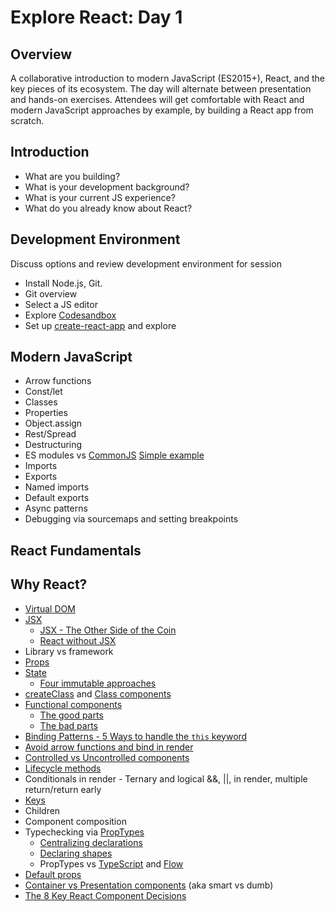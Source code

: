 # Explore React: Day 1

## Overview
A collaborative introduction to modern JavaScript (ES2015+), React, and the key pieces of its ecosystem. The day will alternate between presentation and hands-on exercises. Attendees will get comfortable with React and modern JavaScript approaches by example, by building a React app from scratch.

## Introduction

* What are you building?  
* What is your development background?
* What is your current JS experience?
* What do you already know about React?

## Development Environment

Discuss options and review development environment for session
*	Install Node.js, Git. 
*	Git overview
*	Select a JS editor
*	Explore [Codesandbox](https://codesandbox.io)
*	Set up [create-react-app](https://github.com/facebookincubator/create-react-app) and explore

## Modern JavaScript

*	Arrow functions
*	Const/let
*	Classes
*	Properties
*	Object.assign
*	Rest/Spread
*	Destructuring
*	ES modules vs [CommonJS](https://nodejs.org/docs/latest/api/modules.html) [Simple example]()
  *	Imports
  *	Exports
  *	Named imports
  *	Default exports
*	Async patterns 
*	Debugging via sourcemaps and setting breakpoints

## React Fundamentals

##	Why React?
*	[Virtual DOM](https://reactjs.org/docs/faq-internals.html#what-is-the-virtual-dom) 
* [JSX](https://reactjs.org/docs/jsx-in-depth.html)
    * [JSX - The Other Side of the Coin](https://medium.freecodecamp.org/react-s-jsx-the-other-side-of-the-coin-2ace7ab62b98)
    * [React without JSX](https://reactjs.org/docs/react-without-jsx.html)
*	Library vs framework
*	[Props](https://reactjs.org/docs/components-and-props.html)
*	[State](https://reactjs.org/docs/components-and-props.html)
    * [Four immutable approaches](https://medium.freecodecamp.org/handling-state-in-react-four-immutable-approaches-to-consider-d1f5c00249d5)
*	[createClass](https://reactjs.org/docs/react-without-es6.html) and [Class components](https://reactjs.org/docs/components-and-props.html#functional-and-class-components)
*	[Functional components](https://reactjs.org/docs/components-and-props.html#functional-and-class-components) 
    * [The good parts](https://hackernoon.com/react-stateless-functional-components-nine-wins-you-might-have-overlooked-997b0d933dbc) 
    * [The bad parts](https://medium.freecodecamp.org/7-reasons-to-outlaw-reacts-functional-components-ff5b5ae09b7c)
* [Binding Patterns - 5 Ways to handle the `this` keyword](https://medium.freecodecamp.org/react-binding-patterns-5-approaches-for-handling-this-92c651b5af56)
* [Avoid arrow functions and bind in render](https://medium.freecodecamp.org/why-arrow-functions-and-bind-in-reacts-render-are-problematic-f1c08b060e36)
* [Controlled vs Uncontrolled components](https://reactjs.org/docs/uncontrolled-components.html)
*	[Lifecycle methods](https://reactjs.org/docs/state-and-lifecycle.html)
*	Conditionals in render - Ternary and logical &&, ||, in render, multiple return/return early
* [Keys](https://reactjs.org/docs/lists-and-keys.html)
*	Children
*	Component composition
*	Typechecking via [PropTypes](https://reactjs.org/docs/typechecking-with-proptypes.html)
    *	[Centralizing declarations](https://medium.freecodecamp.org/react-pattern-centralized-proptypes-f981ff672f3b)
    *	[Declaring shapes]()
    *	PropTypes vs [TypeScript](https://www.typescriptlang.org/) and [Flow](https://flow.org/)
*	[Default props](https://reactjs.org/docs/typechecking-with-proptypes.html#default-prop-values)
*	[Container vs Presentation components](https://medium.com/@dan_abramov/smart-and-dumb-components-7ca2f9a7c7d0) (aka smart vs dumb)
* [The 8 Key React Component Decisions](https://medium.freecodecamp.org/8-key-react-component-decisions-cc965db11594)



